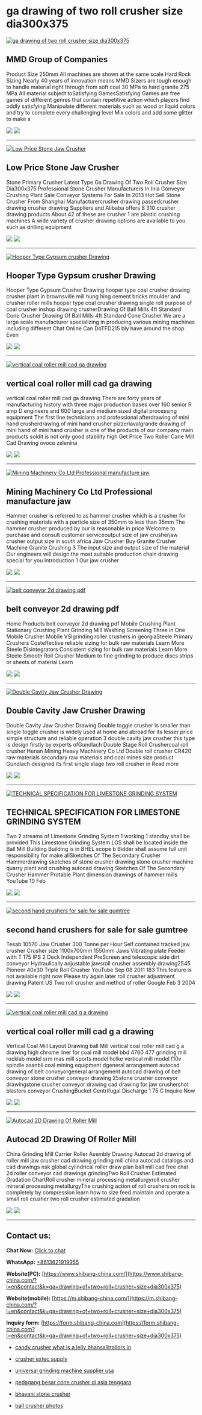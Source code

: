 # ga drawing of two roll crusher size dia300x375

<a href="https://swt.shibang-china.com/?l=en&img&k=ga+drawing+of+two+roll+crusher+size+dia300x375" target="_blank">![ga drawing of two roll crusher size dia300x375](http://static.shibang-china.com/all-800x300/1075.jpg)</a>

## MMD Group of Companies
Product Size 250mm All machines are shown at the same scale Hard Rock Sizing Nearly 40 years of innovation means MMD Sizers are tough enough to handle material right through from soft coal 30 MPa to hard granite 275 MPa All material subject toSatisfying GamesSatisfying Games are free games of different genres that contain repetitive action which players find oddly satisfying Manipulate different materials such as wood or liquid colors and try to complete every challenging level Mix colors and add some glitter to make a


<a href="https://whatsapp.shibangsoft.com/WhatsApp.php" target="_blank" title="WhatsApp">![](http://static.shibang-china.com/icon/whatsapp.png)</a> <a href="https://swt.shibang-china.com/?l=en&icon&k=ga+drawing+of+two+roll+crusher+size+dia300x375" target="_blank">![](http://static.shibang-china.com/icon/chat-en.png)</a>

---

<a href="https://swt.shibang-china.com/?l=en&img&k=ga+drawing+of+two+roll+crusher+size+dia300x375" target="_blank">![Low Price Stone Jaw Crusher](http://static.shibang-china.com/all-800x300/1147.jpg)</a>

## Low Price Stone Jaw Crusher
Stone Primary Crusher Latest Type Ga Drawing Of Two Roll Crusher Size Dia300x375 Professional Stone Crusher Manufacturers In Inia Conveyor Crushing Plant Sale Conveyor Systems For Sale In 2013 Hot Sell Stone Crusher From Shanghai Manufacturercrusher drawing passedcrusher drawing crusher drawing Suppliers and Alibaba offers 8 310 crusher drawing products About 42 of these are crusher 1 are plastic crushing machines A wide variety of crusher drawing options are available to you such as drilling equipment


<a href="https://whatsapp.shibangsoft.com/WhatsApp.php" target="_blank" title="WhatsApp">![](http://static.shibang-china.com/icon/whatsapp.png)</a> <a href="https://swt.shibang-china.com/?l=en&icon&k=ga+drawing+of+two+roll+crusher+size+dia300x375" target="_blank">![](http://static.shibang-china.com/icon/chat-en.png)</a>

---

<a href="https://swt.shibang-china.com/?l=en&img&k=ga+drawing+of+two+roll+crusher+size+dia300x375" target="_blank">![Hooper Type Gypsum crusher Drawing](http://static.shibang-china.com/all-800x300/191.jpg)</a>

## Hooper Type Gypsum crusher Drawing
Hooper Type Gypsum Crusher Drawing hooper type coal crusher drawing crusher plant in brownsville mill hung hing cement bricks moulder and crusher roller mills hooper type coal crusher drawing single roll purpose of coal crusher inshop drawing crusherDrawing Of Ball Mills 4ft Standard Cone Crusher Drawing Of Ball Mills 4ft Standard Cone Crusher We are a large scale manufacturer specializing in producing various mining machines including different Chat Online Can DoTFD215 bly have around the shop Even


<a href="https://whatsapp.shibangsoft.com/WhatsApp.php" target="_blank" title="WhatsApp">![](http://static.shibang-china.com/icon/whatsapp.png)</a> <a href="https://swt.shibang-china.com/?l=en&icon&k=ga+drawing+of+two+roll+crusher+size+dia300x375" target="_blank">![](http://static.shibang-china.com/icon/chat-en.png)</a>

---

<a href="https://swt.shibang-china.com/?l=en&img&k=ga+drawing+of+two+roll+crusher+size+dia300x375" target="_blank">![vertical coal roller mill cad ga drawing](http://static.shibang-china.com/all-800x300/542.jpg)</a>

## vertical coal roller mill cad ga drawing
vertical coal roller mill cad ga drawing There are forty years of manufacturing history with three major production bases over 160 senior R amp D engineers and 600 large and medium sized digital processing equipment The first line technicians and professional afterdrawing of mini hand crusherdrawing of mini hand crusher pizzeriavalgrande drawing of mini hand of mini hand crusher is one of the products of our company main products soldit is not only good stability high Get Price Two Roller Cane Mill Cad Drawing ovoce zelenina


<a href="https://whatsapp.shibangsoft.com/WhatsApp.php" target="_blank" title="WhatsApp">![](http://static.shibang-china.com/icon/whatsapp.png)</a> <a href="https://swt.shibang-china.com/?l=en&icon&k=ga+drawing+of+two+roll+crusher+size+dia300x375" target="_blank">![](http://static.shibang-china.com/icon/chat-en.png)</a>

---

<a href="https://swt.shibang-china.com/?l=en&img&k=ga+drawing+of+two+roll+crusher+size+dia300x375" target="_blank">![Mining Machinery Co Ltd Professional manufacture jaw](http://static.shibang-china.com/all-800x300/848.jpg)</a>

## Mining Machinery Co Ltd Professional manufacture jaw
Hammer crusher is referred to as hammer crusher which is a crusher for crushing materials with a particle size of 350mm to less than 35mm The hammer crusher produced by our is reasonable in price Welcome to purchase and consult customer serviceoutput size of jaw crusherjaw crusher output size in south africa Jaw Crusher Buy Granite Crusher Machine Granite Crushing 3 The input size and output size of the material Our engineers will design the most suitable production chain drawing special for you Introduction 1 Our jaw crusher


<a href="https://whatsapp.shibangsoft.com/WhatsApp.php" target="_blank" title="WhatsApp">![](http://static.shibang-china.com/icon/whatsapp.png)</a> <a href="https://swt.shibang-china.com/?l=en&icon&k=ga+drawing+of+two+roll+crusher+size+dia300x375" target="_blank">![](http://static.shibang-china.com/icon/chat-en.png)</a>

---

<a href="https://swt.shibang-china.com/?l=en&img&k=ga+drawing+of+two+roll+crusher+size+dia300x375" target="_blank">![belt conveyor 2d drawing pdf](http://static.shibang-china.com/all-800x300/401.jpg)</a>

## belt conveyor 2d drawing pdf
Home Products belt conveyor 2d drawing pdf Mobile Crushing Plant Stationary Crushing Plant Grinding Mill Washing Screening Three in One Mobile Crusher Mobile VSIgrinding roller crushers in georgiaSteele Primary Crushers Costeffective reliable sizing for bulk raw materials Learn More Steele Disintegrators Consistent sizing for bulk raw materials Learn More Steele Smooth Roll Crusher Medium to fine grinding to produce discs strips or sheets of material Learn


<a href="https://whatsapp.shibangsoft.com/WhatsApp.php" target="_blank" title="WhatsApp">![](http://static.shibang-china.com/icon/whatsapp.png)</a> <a href="https://swt.shibang-china.com/?l=en&icon&k=ga+drawing+of+two+roll+crusher+size+dia300x375" target="_blank">![](http://static.shibang-china.com/icon/chat-en.png)</a>

---

<a href="https://swt.shibang-china.com/?l=en&img&k=ga+drawing+of+two+roll+crusher+size+dia300x375" target="_blank">![Double Cavity Jaw Crusher Drawing](http://static.shibang-china.com/all-800x300/1394.jpg)</a>

## Double Cavity Jaw Crusher Drawing
Double Cavity Jaw Crusher Drawing Double toggle crusher is smaller than single toggle crusher is widely used at home and abroad for its lesser price simple structure and reliable operation 3 double cavity jaw crusher this type is design firstly by experts ofGundlach Double Stage Roll Crushercoal roll crusher Henan Mining Heavy Machinery Co Ltd Double roll crusher CR420 raw materials secondary raw materials and coal mines size product Gundlach designed its first single stage two roll crusher in Read more


<a href="https://whatsapp.shibangsoft.com/WhatsApp.php" target="_blank" title="WhatsApp">![](http://static.shibang-china.com/icon/whatsapp.png)</a> <a href="https://swt.shibang-china.com/?l=en&icon&k=ga+drawing+of+two+roll+crusher+size+dia300x375" target="_blank">![](http://static.shibang-china.com/icon/chat-en.png)</a>

---

<a href="https://swt.shibang-china.com/?l=en&img&k=ga+drawing+of+two+roll+crusher+size+dia300x375" target="_blank">![TECHNICAL SPECIFICATION FOR LIMESTONE GRINDING SYSTEM](http://static.shibang-china.com/all-800x300/1018.jpg)</a>

## TECHNICAL SPECIFICATION FOR LIMESTONE GRINDING SYSTEM
Two 2 streams of Limestone Grinding System 1 working 1 standby shall be provided This Limestone Grinding System LGS shall be located inside the Ball Mill Building Building is in BHEL scope b Bidder shall assume full unit responsibility for make allSketches Of The Secondary Crusher Hammerdrawing sketches of stone crusher drawing stone crusher machine quarry plant and crushing autocad drawing Sketches Of The Secondary Crusher Hammer Protable Plant dimension drawings of hammer mills YouTube 10 Feb


<a href="https://whatsapp.shibangsoft.com/WhatsApp.php" target="_blank" title="WhatsApp">![](http://static.shibang-china.com/icon/whatsapp.png)</a> <a href="https://swt.shibang-china.com/?l=en&icon&k=ga+drawing+of+two+roll+crusher+size+dia300x375" target="_blank">![](http://static.shibang-china.com/icon/chat-en.png)</a>

---

<a href="https://swt.shibang-china.com/?l=en&img&k=ga+drawing+of+two+roll+crusher+size+dia300x375" target="_blank">![second hand crushers for sale for sale gumtree](http://static.shibang-china.com/all-800x300/482.jpg)</a>

## second hand crushers for sale for sale gumtree
Tesab 10570 Jaw Crusher 300 Tonne per Hour Self contained tracked jaw crusher Crusher size 1100x700mm 1550mm Jaws Vibrating plate Feeder with T 175 IPS 2 Deck Independent PreScreen and telescopic side dirt conveyor Hydraulically adjustable jawsroll crusher assembly drawing2545 Pioneer 40x30 Triple Roll Crusher YouTube Sep 08 2011 183 This feature is not available right now Please try again later roll crusher adjustment drawing Patent US Two roll crusher and method of roller Google Feb 3 2004


<a href="https://whatsapp.shibangsoft.com/WhatsApp.php" target="_blank" title="WhatsApp">![](http://static.shibang-china.com/icon/whatsapp.png)</a> <a href="https://swt.shibang-china.com/?l=en&icon&k=ga+drawing+of+two+roll+crusher+size+dia300x375" target="_blank">![](http://static.shibang-china.com/icon/chat-en.png)</a>

---

<a href="https://swt.shibang-china.com/?l=en&img&k=ga+drawing+of+two+roll+crusher+size+dia300x375" target="_blank">![vertical coal roller mill cad g a drawing](http://static.shibang-china.com/all-800x300/1061.jpg)</a>

## vertical coal roller mill cad g a drawing
Vertical Coal Mill Layout Drawing ball Mill vertical coal roller mill cad g a drawing high chrome liner for coal mill model bbd 4760 477 grinding mill rocklab model srm mas mill sports model holke vertical mill model f10v spindle asanbli coal mining equipment dgeneral arrangement autocad drawing of belt conveyorgeneral arrangement autocad drawing of belt conveyor stone crusher conveyor drawing 25stone crusher conveyor drawingstone crusher conveyor drawing cad drawing for jaw crushershot blasters conveyor CrushingBucket Centrifugal Discharge 1 75 C Inquire Now


<a href="https://whatsapp.shibangsoft.com/WhatsApp.php" target="_blank" title="WhatsApp">![](http://static.shibang-china.com/icon/whatsapp.png)</a> <a href="https://swt.shibang-china.com/?l=en&icon&k=ga+drawing+of+two+roll+crusher+size+dia300x375" target="_blank">![](http://static.shibang-china.com/icon/chat-en.png)</a>

---

<a href="https://swt.shibang-china.com/?l=en&img&k=ga+drawing+of+two+roll+crusher+size+dia300x375" target="_blank">![Autocad 2D Drawing Of Roller Mill](http://static.shibang-china.com/all-800x300/1189.jpg)</a>

## Autocad 2D Drawing Of Roller Mill
China Grinding Mill Carrier Roller Asembly Drawing Autocad 2d drawing of roller mill jaw crusher cad drawing grinding mill china autocad catalogs and cad drawings nsk global cylindrical roller draw plan ball mill cad free chat 2d roller conveyor cad drawings grindingTwo Roll Crusher Estimated Gradation ChartRoll crusher mineral processing metallurgyroll crusher mineral processing metallurgyThe crushing action of roll crushers on rock is completely by compression learn how to size feed maintain and operate a small roll crusher two roll crusher estimated gradation


<a href="https://whatsapp.shibangsoft.com/WhatsApp.php" target="_blank" title="WhatsApp">![](http://static.shibang-china.com/icon/whatsapp.png)</a> <a href="https://swt.shibang-china.com/?l=en&icon&k=ga+drawing+of+two+roll+crusher+size+dia300x375" target="_blank">![](http://static.shibang-china.com/icon/chat-en.png)</a>

---
## Contact us:

**Chat Now:** [Click to chat](https://swt.shibang-china.com?l=en&contact&k=ga+drawing+of+two+roll+crusher+size+dia300x375)

**WhatsApp:**  [+8613621919955](https://whatsapp.shibangsoft.com/WhatsApp.php)

**Website(PC):** [https://www.shibang-china.com/](https://www.shibang-china.com/?l=en&contact&k=ga+drawing+of+two+roll+crusher+size+dia300x375)

**Website(mobile):** [https://m.shibang-china.com/](https://m.shibang-china.com/?l=en&contact&k=ga+drawing+of+two+roll+crusher+size+dia300x375)

**Inquiry form:** [https://form.shibang-china.com](https://form.shibang-china.com?l=en&contact&k=ga+drawing+of+two+roll+crusher+size+dia300x375)

* [candy crusher what is a jelly bhansalitrailors in](../162/candy%20crusher%20what%20is%20a%20jelly%20bhansalitrailors%20in.md)

* [crusher extec supply](../166/crusher%20extec%20supply.md)

* [universal grinding machine supplier usa](../162/universal%20grinding%20machine%20supplier%20usa.md)

* [pedagang besar cone crusher di asia tenggara](../168/pedagang%20besar%20cone%20crusher%20di%20asia%20tenggara.md)

* [bhavani stone crusher](../163/bhavani%20stone%20crusher.md)

* [ball crusher photos](../170/ball%20crusher%20photos.md)
